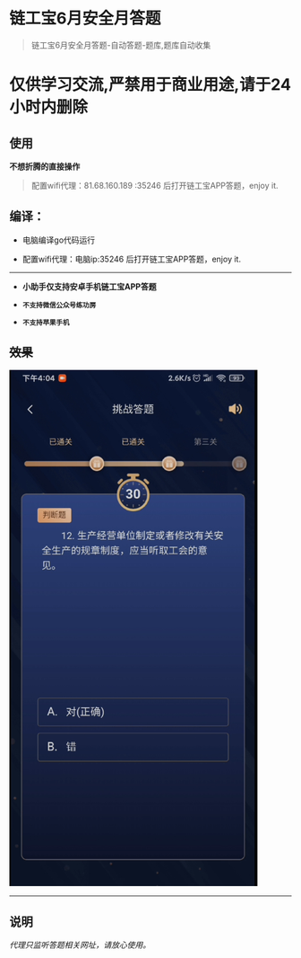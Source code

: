 # 链工宝6月安全月答题

> 链工宝6月安全月答题-自动答题-题库,题库自动收集

# 仅供学习交流,严禁用于商业用途,请于24小时内删除

## 使用

**不想折腾的直接操作**
> 配置wifi代理：81.68.160.189 :35246 后打开链工宝APP答题，enjoy it.

## 编译：

* 电脑编译go代码运行

- 配置wifi代理：电脑ip:35246 后打开链工宝APP答题，enjoy it.

---

* **小助手仅支持安卓手机链工宝APP答题**


* **`不支持微信公众号练功房`**
* **`不支持苹果手机`**

## ~~效果~~

![](./1.png "Magic Gardens")


---

## 说明

_代理只监听答题相关网址，请放心使用。_ 
